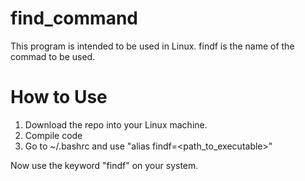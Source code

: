 # find_command
This program is intended to be used in Linux. findf is the name of the commad to be used.

# How to Use
1) Download the repo into your Linux machine.
2) Compile code
3) Go to ~/.bashrc and use "alias findf=<path_to_executable>"

Now use the keyword "findf" on your system.
